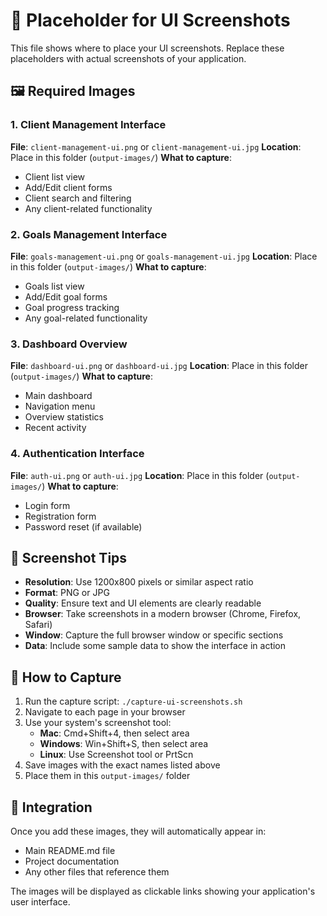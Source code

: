 # 📸 Placeholder for UI Screenshots

This file shows where to place your UI screenshots. Replace these placeholders with actual screenshots of your application.

## 🖼️ Required Images

### 1. Client Management Interface
**File**: `client-management-ui.png` or `client-management-ui.jpg`
**Location**: Place in this folder (`output-images/`)
**What to capture**: 
- Client list view
- Add/Edit client forms
- Client search and filtering
- Any client-related functionality

### 2. Goals Management Interface  
**File**: `goals-management-ui.png` or `goals-management-ui.jpg`
**Location**: Place in this folder (`output-images/`)
**What to capture**:
- Goals list view
- Add/Edit goal forms
- Goal progress tracking
- Any goal-related functionality

### 3. Dashboard Overview
**File**: `dashboard-ui.png` or `dashboard-ui.jpg`
**Location**: Place in this folder (`output-images/`)
**What to capture**:
- Main dashboard
- Navigation menu
- Overview statistics
- Recent activity

### 4. Authentication Interface
**File**: `auth-ui.png` or `auth-ui.jpg`
**Location**: Place in this folder (`output-images/`)
**What to capture**:
- Login form
- Registration form
- Password reset (if available)

## 📱 Screenshot Tips

- **Resolution**: Use 1200x800 pixels or similar aspect ratio
- **Format**: PNG or JPG
- **Quality**: Ensure text and UI elements are clearly readable
- **Browser**: Take screenshots in a modern browser (Chrome, Firefox, Safari)
- **Window**: Capture the full browser window or specific sections
- **Data**: Include some sample data to show the interface in action

## 🚀 How to Capture

1. Run the capture script: `./capture-ui-screenshots.sh`
2. Navigate to each page in your browser
3. Use your system's screenshot tool:
   - **Mac**: Cmd+Shift+4, then select area
   - **Windows**: Win+Shift+S, then select area  
   - **Linux**: Use Screenshot tool or PrtScn
4. Save images with the exact names listed above
5. Place them in this `output-images/` folder

## 🔗 Integration

Once you add these images, they will automatically appear in:
- Main README.md file
- Project documentation
- Any other files that reference them

The images will be displayed as clickable links showing your application's user interface.
